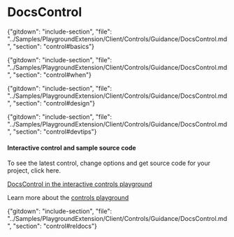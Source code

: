﻿# DocsControl

{"gitdown": "include-section", "file": "../Samples/PlaygroundExtension/Client/Controls/Guidance/DocsControl.md", "section": "control#basics"}

<!-- TODO get an IMAGE to embed here -->

<!-- TODO get an SAMPLE CODE to embed here -->

{"gitdown": "include-section", "file": "../Samples/PlaygroundExtension/Client/Controls/Guidance/DocsControl.md", "section": "control#when"}

{"gitdown": "include-section", "file": "../Samples/PlaygroundExtension/Client/Controls/Guidance/DocsControl.md", "section": "control#design"}

{"gitdown": "include-section", "file": "../Samples/PlaygroundExtension/Client/Controls/Guidance/DocsControl.md", "section": "control#devtips"}

#### Interactive control and sample source code
To see the latest control, change options and get source code for your project, click here.

<a href="https://ms.portal.azure.com/?Microsoft_Azure_Playground=true#blade/Microsoft_Azure_Playground/ControlsIndexBlade/DocsControl_create_Playground" target="_blank">DocsControl in the interactive controls playground</a>

Learn more about the [controls playground](./top-extensions-controls-playground.md)


{"gitdown": "include-section", "file": "../Samples/PlaygroundExtension/Client/Controls/Guidance/DocsControl.md", "section": "control#reldocs"}
